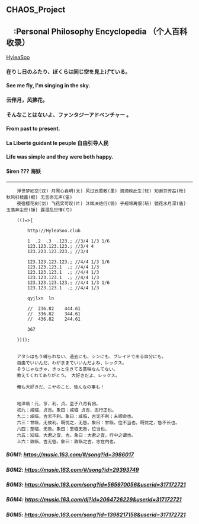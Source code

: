 ## CHAOS_Project
## &nbsp;&nbsp;&nbsp;&nbsp;:Personal Philosophy Encyclopedia （个人百科收录）
[HyleaSoo](https://hyleasoo.github.io/CHAOS_Project/)

#### 在りし日のふたり、ぼくらは同じ空を見上げている。
#### See me fly, I'm singing in the sky.
#### 云伴月，风拂花。
#### そんなことはないよ、ファンタジーアドベンチャー 。
#### From past to present.
#### La Liberté guidant le peuple 自由引导人民
#### Life was simple and they were both happy.
#### Siren ??? 海妖
---------------------------------------------------------------

```
    浮世梦如空(双) 月照心自明(太) 风过云雾散(重) 滴滴映此生(轻) 知谢芬芳益(枪) 秋风引枝露(棍) 无言亦无声(笛) 
    夜宿樱花树(剑) 飞花实可叹(片) 沐辉决绝行(铳) 子规啼离恨(斩) 镜花水月深(盾) 玉落弃尘世(锤) 露湿乱世情(弓) 
```

```
    (()=>{

        http://HyleaSoo.club

        1  .2  .3  .123.; //3/4 1/3 1/6
        123.123.123.123.; //3/4 4
        123.223.123.223.; //3/4 
        
        123.123.123.123.; //4/4 1/3 1/6
        123.123.123.1  .; //4/4 1/3
        123.123.123.1  .; //4/4 1/3
        123.123.123.1  .; //4/4 1/3
        123.123.123.123.; //4/4 1/3 1/6
        123.123.123.1  .; //4/4 1/3

        qyjlxn  ln

        //  236.82    444.61
        //  336.82    344.61
        //  436.82    244.61

        367

    })();
```

```

    アタシはもう縛られない、過去にも、シンにも、ブレイドである自分にも。
    自由でいいんだ、わがままでいいんだよね、レックス。 
    そうじゃなきゃ、きっと生きてる意味なんてない。 
    教えてくれてありがとう。 大好きだよ、レックス。

    俺も大好きだ、ニヤのこと、皆んなの事も！

```

```

    地泽临：元，亨，利，贞。至于八月有凶。
    初九：咸临，贞吉。象曰：咸临 贞吉，志行正也。
    九二：咸临，吉无不利。象曰：咸临，吉无不利；未顺命也。
    六三：甘临，无攸利。既忧之，无咎。象曰：甘临，位不当也。既忧之，咎不长也。
    六四：至临，无咎。象曰：至临无咎，位当也。
    六五：知临，大君之宜，吉。象曰：大君之宜，行中之谓也。
    上六：敦临，吉无咎。象曰：敦临之吉，志在内也。

```

##### BGM1: https://music.163.com/#/song?id=3986017
##### BGM2: https://music.163.com/#/song?id=29393749
##### BGM3: https://music.163.com/song?id=565970056&userid=317172721
##### BGM4: https://music.163.com/dj?id=2064726229&userid=317172721
##### BGM5: https://music.163.com/song?id=1398217158&userid=317172721

